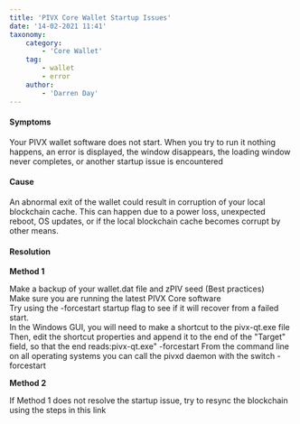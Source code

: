 ```yaml
---
title: 'PIVX Core Wallet Startup Issues'
date: '14-02-2021 11:41'
taxonomy:
    category:
        - 'Core Wallet'
    tag:
        - wallet
        - error
    author:
        - 'Darren Day'
---
```


#### **Symptoms**
Your PIVX wallet software does not start.  When you try to run it nothing happens, an error is displayed, the window disappears, the loading window never completes, or another startup issue is encountered

#### **Cause**

An abnormal exit of the wallet could result in corruption of your local blockchain cache. This can happen due to a power loss, unexpected reboot, OS updates, or if the local blockchain cache becomes corrupt by other means.

#### **Resolution**

**Method 1**

  Make a backup of your wallet.dat file and zPIV seed (Best practices)  
  Make sure you are running the latest PIVX Core software  
  Try using the -forcestart startup flag to see if it will recover from a failed start.  
  In the Windows GUI, you will need to make a shortcut to the pivx-qt.exe file  
  Then, edit the shortcut properties and append it to the end of the "Target" field, so that the end reads:pivx-qt.exe" -forcestart
  From the command line on all operating systems you can call the pivxd daemon with the switch -forcestart

**Method 2**

If Method 1 does not resolve the startup issue, try to resync the blockchain using the steps in this link